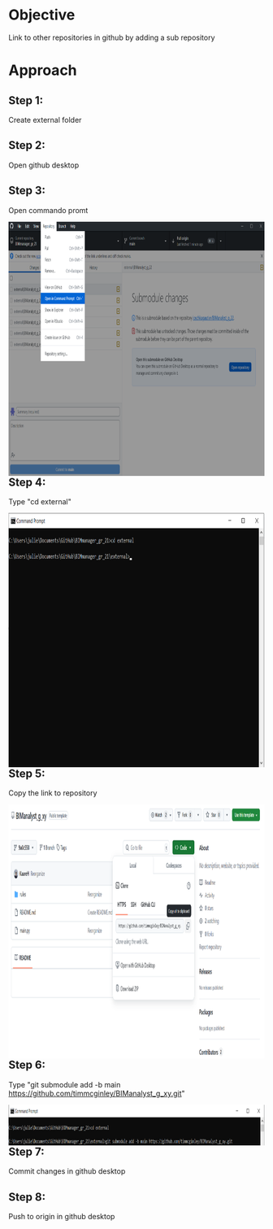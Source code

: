 # Objective
Link to other repositories in github by adding a sub repository

# Approach
## Step 1:
Create external folder

## Step 2:
Open github desktop

## Step 3:
Open commando promt

<img src="/A4/pics/openCommandoPromt.PNG" style="float: left;height: 500px;width: auto;" />

## Step 4:
Type "cd external"

<img src="/A4/pics/cdExternal.PNG" style="float: left;height: 500px;width: auto;" />

## Step 5:
Copy the link to repository 

<img src="/A4/pics/copyLinkToSubrepository.PNG" style="float: left;height: 500px;width: auto;" />

## Step 6:
Type "git submodule add -b main https://github.com/timmcginley/BIManalyst_g_xy.git"

<img src="/A4/pics/addSubmodule.PNG" style="float: left;height: 80px;width: auto;" />

## Step 7:
Commit changes in github desktop

## Step 8:
Push to origin in github desktop
